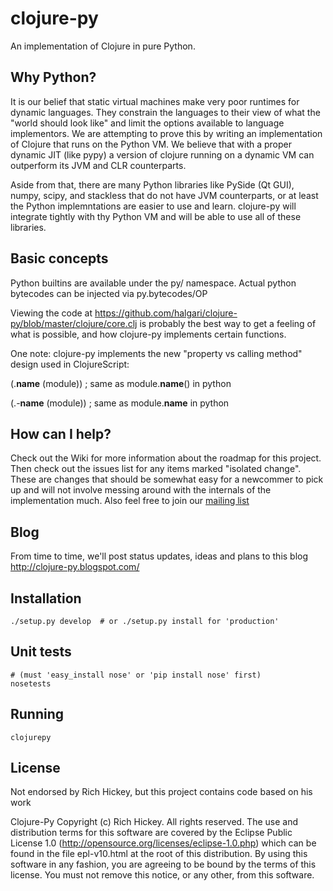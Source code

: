 # clojure-py

An implementation of Clojure in pure Python.

## Why Python? 

It is our belief that static virtual machines make very poor runtimes for dynamic languages. They constrain the languages to their view of what the "world should look like" and limit the options available to language implementors. We are attempting to prove this by writing an implementation of Clojure that runs on the Python VM. We believe that with a proper dynamic JIT (like pypy) a version of clojure running on a dynamic VM can outperform its JVM and CLR counterparts. 

Aside from that, there are many Python libraries like PySide (Qt GUI), numpy, scipy, and stackless that do not have JVM counterparts, or at least the Python implemntations are easier to use and learn. clojure-py will integrate tightly with thy Python VM and will be able to use all of these libraries.

## Basic concepts

Python builtins are available under the py/ namespace. Actual python bytecodes can be injected via py.bytecodes/OP

Viewing the code at https://github.com/halgari/clojure-py/blob/master/clojure/core.clj is probably the best way to get a feeling of what is possible, and how clojure-py implements certain functions.

One note: clojure-py implements the new "property vs calling method" design used in ClojureScript:

   (.__name__ (module)) ; same as module.__name__() in python
   
   (.-__name__ (module)) ; same as module.__name__ in python
   

## How can I help?

Check out the Wiki for more information about the roadmap for this project. Then check out the issues list for any items marked "isolated change". These are changes that should be somewhat easy for a newcommer to pick up and will not involve messing around with the internals of the implementation much. Also feel free to join our [mailing list](http://groups.google.com/group/clojure-py-dev)

## Blog
   From time to time, we'll post status updates, ideas and plans to this blog http://clojure-py.blogspot.com/

## Installation

    ./setup.py develop  # or ./setup.py install for 'production'

## Unit tests

    # (must 'easy_install nose' or 'pip install nose' first)
    nosetests

## Running

    clojurepy
    
## License
Not endorsed by Rich Hickey, but this project contains code based on his work

 Clojure-Py
 Copyright (c) Rich Hickey. All rights reserved.
 The use and distribution terms for this software are covered by the
 Eclipse Public License 1.0 (http://opensource.org/licenses/eclipse-1.0.php)
 which can be found in the file epl-v10.html at the root of this distribution.
 By using this software in any fashion, you are agreeing to be bound by
 the terms of this license.
 You must not remove this notice, or any other, from this software.
